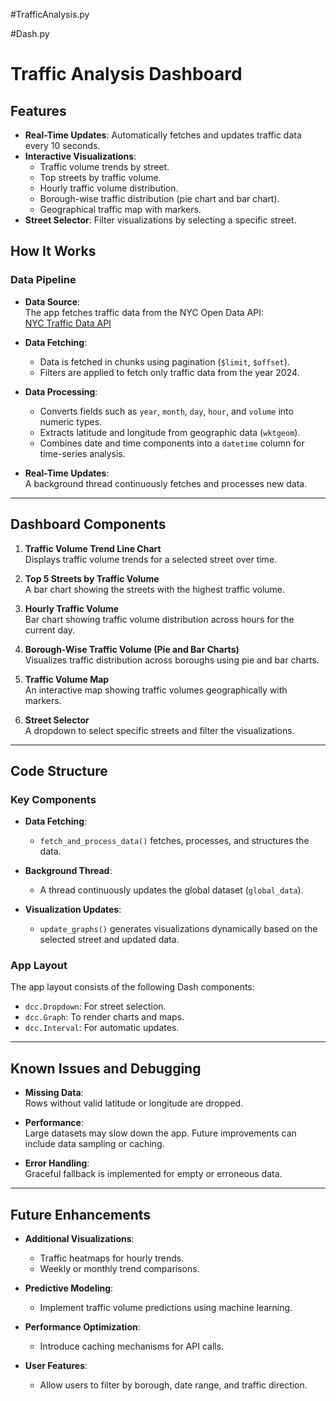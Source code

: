 #TrafficAnalysis.py



#Dash.py
# Traffic Analysis Dashboard

## Features

- **Real-Time Updates**: Automatically fetches and updates traffic data every 10 seconds.
- **Interactive Visualizations**:
  - Traffic volume trends by street.
  - Top streets by traffic volume.
  - Hourly traffic volume distribution.
  - Borough-wise traffic distribution (pie chart and bar chart).
  - Geographical traffic map with markers.
- **Street Selector**: Filter visualizations by selecting a specific street.


## How It Works

### Data Pipeline

- **Data Source**:  
  The app fetches traffic data from the NYC Open Data API:  
  [NYC Traffic Data API](https://data.cityofnewyork.us/resource/7ym2-wayt.json)

- **Data Fetching**:  
  - Data is fetched in chunks using pagination (`$limit`, `$offset`).  
  - Filters are applied to fetch only traffic data from the year 2024.  

- **Data Processing**:  
  - Converts fields such as `year`, `month`, `day`, `hour`, and `volume` into numeric types.  
  - Extracts latitude and longitude from geographic data (`wktgeom`).  
  - Combines date and time components into a `datetime` column for time-series analysis.  

- **Real-Time Updates**:  
  A background thread continuously fetches and processes new data.  

---

## Dashboard Components

1. **Traffic Volume Trend Line Chart**  
   Displays traffic volume trends for a selected street over time.  

2. **Top 5 Streets by Traffic Volume**  
   A bar chart showing the streets with the highest traffic volume.  

3. **Hourly Traffic Volume**  
   Bar chart showing traffic volume distribution across hours for the current day.  

4. **Borough-Wise Traffic Volume (Pie and Bar Charts)**  
   Visualizes traffic distribution across boroughs using pie and bar charts.  

5. **Traffic Volume Map**  
   An interactive map showing traffic volumes geographically with markers.  

6. **Street Selector**  
   A dropdown to select specific streets and filter the visualizations.  

---

## Code Structure

### Key Components

- **Data Fetching**:  
  - `fetch_and_process_data()` fetches, processes, and structures the data.  

- **Background Thread**:  
  - A thread continuously updates the global dataset (`global_data`).  

- **Visualization Updates**:  
  - `update_graphs()` generates visualizations dynamically based on the selected street and updated data.  

### App Layout

The app layout consists of the following Dash components:  
- `dcc.Dropdown`: For street selection.  
- `dcc.Graph`: To render charts and maps.  
- `dcc.Interval`: For automatic updates.  

---

## Known Issues and Debugging

- **Missing Data**:  
  Rows without valid latitude or longitude are dropped.  

- **Performance**:  
  Large datasets may slow down the app. Future improvements can include data sampling or caching.  

- **Error Handling**:  
  Graceful fallback is implemented for empty or erroneous data.  

---

## Future Enhancements

- **Additional Visualizations**:  
  - Traffic heatmaps for hourly trends.  
  - Weekly or monthly trend comparisons.  

- **Predictive Modeling**:  
  - Implement traffic volume predictions using machine learning.  

- **Performance Optimization**:  
  - Introduce caching mechanisms for API calls.  

- **User Features**:  
  - Allow users to filter by borough, date range, and traffic direction.  
